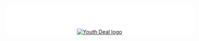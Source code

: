 <div style="background-color: #fff; padding-top: 50px;">
    <p align="center"><a href="https://youthdeal.vercel.app/"><img src="https://user-images.githubusercontent.com/62758448/136617703-1f439111-5d4b-43d3-9dc3-1066be8593bc.png" alt="Youth Deal logo" /></a></p>
</div>
